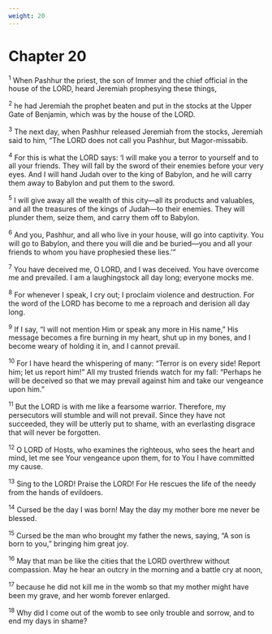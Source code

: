 ```yaml
---
weight: 20
---
```


# Chapter 20

<sup>1</sup> When Pashhur the priest, the son of Immer and the chief official in the house of the LORD, heard Jeremiah prophesying these things, 

<sup>2</sup> he had Jeremiah the prophet beaten and put in the stocks at the Upper Gate of Benjamin, which was by the house of the LORD. 

<sup>3</sup> The next day, when Pashhur released Jeremiah from the stocks, Jeremiah said to him, “The LORD does not call you Pashhur, but Magor-missabib. 

<sup>4</sup> For this is what the LORD says: ‘I will make you a terror to yourself and to all your friends. They will fall by the sword of their enemies before your very eyes. And I will hand Judah over to the king of Babylon, and he will carry them away to Babylon and put them to the sword. 

<sup>5</sup> I will give away all the wealth of this city—all its products and valuables, and all the treasures of the kings of Judah—to their enemies. They will plunder them, seize them, and carry them off to Babylon. 

<sup>6</sup> And you, Pashhur, and all who live in your house, will go into captivity. You will go to Babylon, and there you will die and be buried—you and all your friends to whom you have prophesied these lies.’” 

<sup>7</sup> You have deceived me, O LORD, and I was deceived. You have overcome me and prevailed. I am a laughingstock all day long; everyone mocks me. 

<sup>8</sup> For whenever I speak, I cry out; I proclaim violence and destruction. For the word of the LORD has become to me a reproach and derision all day long. 

<sup>9</sup> If I say, “I will not mention Him or speak any more in His name,” His message becomes a fire burning in my heart, shut up in my bones, and I become weary of holding it in, and I cannot prevail. 

<sup>10</sup> For I have heard the whispering of many: “Terror is on every side! Report him; let us report him!” All my trusted friends watch for my fall: “Perhaps he will be deceived so that we may prevail against him and take our vengeance upon him.” 

<sup>11</sup> But the LORD is with me like a fearsome warrior. Therefore, my persecutors will stumble and will not prevail. Since they have not succeeded, they will be utterly put to shame, with an everlasting disgrace that will never be forgotten. 

<sup>12</sup> O LORD of Hosts, who examines the righteous, who sees the heart and mind, let me see Your vengeance upon them, for to You I have committed my cause. 

<sup>13</sup> Sing to the LORD! Praise the LORD! For He rescues the life of the needy from the hands of evildoers. 

<sup>14</sup> Cursed be the day I was born! May the day my mother bore me never be blessed. 

<sup>15</sup> Cursed be the man who brought my father the news, saying, “A son is born to you,” bringing him great joy. 

<sup>16</sup> May that man be like the cities that the LORD overthrew without compassion. May he hear an outcry in the morning and a battle cry at noon, 

<sup>17</sup> because he did not kill me in the womb so that my mother might have been my grave, and her womb forever enlarged. 

<sup>18</sup> Why did I come out of the womb to see only trouble and sorrow, and to end my days in shame? 


